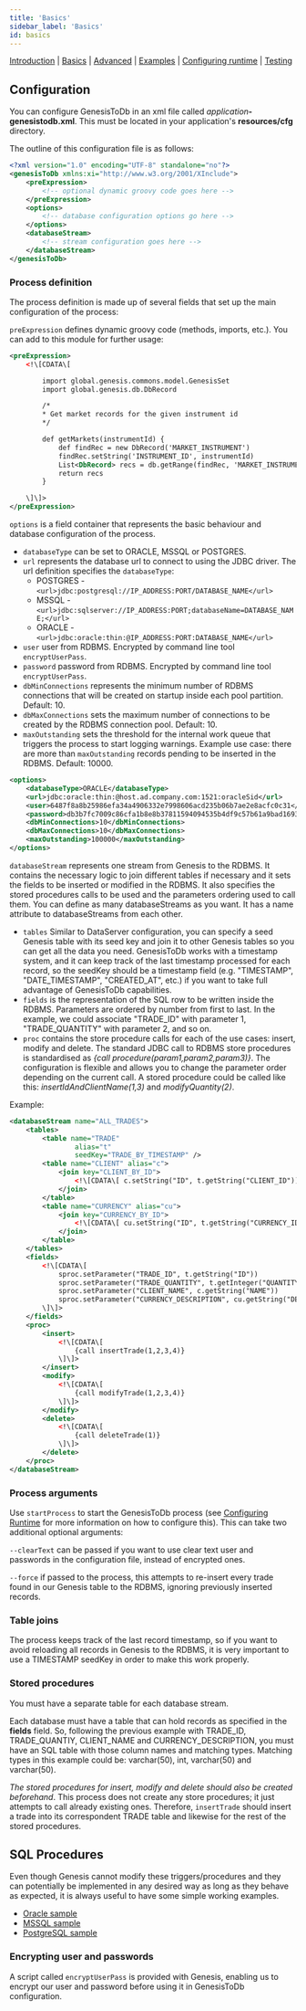 ```yaml
---
title: 'Basics'
sidebar_label: 'Basics'
id: basics
---
```


[Introduction](/server-modules/integration/database-streaming-out/introduction)  | [Basics](/server-modules/integration/database-streaming-out/basics) | [Advanced](/server-modules/integration/database-streaming-out/advanced) | [Examples](/server-modules/integration/database-streaming-out/examples) | [Configuring runtime](/server-modules/integration/database-streaming-out/configuring-runtime) | [Testing](/server-modules/integration/database-streaming-out/testing)

## Configuration

You can configure GenesisToDb in an xml file called _application_**-genesistodb.xml**. This must be located in your application's **resources/cfg** directory.

The outline of this configuration file is as follows:

```xml
<?xml version="1.0" encoding="UTF-8" standalone="no"?>
<genesisToDb xmlns:xi="http://www.w3.org/2001/XInclude">
    <preExpression>
        <!-- optional dynamic groovy code goes here -->
    </preExpression>
    <options>
        <!-- database configuration options go here -->
    </options>
    <databaseStream>
        <!-- stream configuration goes here -->
    </databaseStream>
</genesisToDb>
```

### Process definition

The process definition is made up of several fields that set up the main configuration of the process:

`preExpression` defines dynamic groovy code (methods, imports, etc.). You can add to this module for further usage:

```xml
<preExpression>
    <!\[CDATA\[

        import global.genesis.commons.model.GenesisSet
        import global.genesis.db.DbRecord

        /*
        * Get market records for the given instrument id
        */

        def getMarkets(instrumentId) {
            def findRec = new DbRecord('MARKET_INSTRUMENT')
            findRec.setString('INSTRUMENT_ID', instrumentId)
            List<DbRecord> recs = db.getRange(findRec, 'MARKET_INSTRUMENT_BY_INSTRUMENT_ID_MARKET_ID').get()
            return recs
        }

    \]\]>
</preExpression>
```

`options` is a field container that represents the basic behaviour and database configuration of the process.

* `databaseType` can be set to ORACLE, MSSQL or POSTGRES.
* `url` represents the database url to connect to using the JDBC driver. The url definition specifies the `databaseType`:
    * POSTGRES - `<url>jdbc:postgresql://IP_ADDRESS:PORT/DATABASE_NAME</url>`
    * MSSQL - `<url>jdbc:sqlserver://IP_ADDRESS:PORT;databaseName=DATABASE_NAME;</url>`
    * ORACLE - `<url>jdbc:oracle:thin:@IP_ADDRESS:PORT:DATABASE_NAME</url>`
* `user` user from RDBMS. Encrypted by command line tool `encryptUserPass`.
* `password` password from RDBMS. Encrypted by command line tool `encryptUserPass`.
* `dbMinConnections` represents the minimum number of RDBMS connections that will be created on startup inside each pool partition. Default: 10.
* `dbMaxConnections` sets the maximum number of connections to be created by the RDBMS connection pool. Default: 10.
* `maxOutstanding` sets the threshold for the internal work queue that triggers the process to start logging warnings. Example use case: there are more than `maxOutstanding` records pending to be inserted in the RDBMS. Default: 10000.

```xml
<options>
    <databaseType>ORACLE</databaseType>
    <url>jdbc:oracle:thin:@host.ad.company.com:1521:oracleSid</url>
    <user>6487f8a8b25986efa34a4906332e7998606acd235b06b7ae2e8acfc0c31</user>
    <password>db3b7fc7009c86cfa1b8e8b37811594094535b4df9c57b61a9bad169332e1f7c</password>
    <dbMinConnections>10</dbMinConnections>
    <dbMaxConnections>10</dbMaxConnections>
    <maxOutstanding>100000</maxOutstanding>
</options>
```

`databaseStream` represents one stream from Genesis to the RDBMS. It contains the necessary logic to join different tables if necessary and it sets the fields to be inserted or modified in the RDBMS. It also specifies the stored procedures calls to be used and the parameters ordering used to call them. You can define as many databaseStreams as you want. It has a name attribute to databaseStreams from each other.

* `tables` Similar to DataServer configuration, you can specify a seed Genesis table with its seed key and join it to other Genesis tables so you can get all the data you need. GenesisToDb works with a timestamp system, and it can keep track of the last timestamp processed for each record, so the seedKey should be a timestamp field (e.g. "TIMESTAMP", "DATE_TIMESTAMP", "CREATED_AT", etc.) if you want to take full advantage of GenesisToDb capabilities.
* `fields` is the representation of the SQL row to be written inside the RDBMS. Parameters are ordered by number from first to last. In the example, we could associate "TRADE_ID" with parameter 1, "TRADE_QUANTITY" with parameter 2, and so on.
* `proc` contains the store procedure calls for each of the use cases: insert, modify and delete. The standard JDBC call to RDBMS store procedures is standardised as _{call procedure(param1,param2,param3)}_. The configuration is flexible and allows you to change the parameter order depending on the current call. A stored procedure could be called like this: _insertIdAndClientName(1,3)_ and _modifyQuantity(2)_.

Example:

```xml
<databaseStream name="ALL_TRADES">
    <tables>
        <table name="TRADE"
                alias="t"
                seedKey="TRADE_BY_TIMESTAMP" />
        <table name="CLIENT" alias="c">
            <join key="CLIENT_BY_ID">
                <!\[CDATA\[ c.setString("ID", t.getString("CLIENT_ID")) \]\]>
            </join>
        </table>
        <table name="CURRENCY" alias="cu">
            <join key="CURRENCY_BY_ID">
                <!\[CDATA\[ cu.setString("ID", t.getString("CURRENCY_ID")) \]\]>
            </join>
        </table>
    </tables>
    <fields>
        <!\[CDATA\[
            sproc.setParameter("TRADE_ID", t.getString("ID"))
            sproc.setParameter("TRADE_QUANTITY", t.getInteger("QUANTITY"))
            sproc.setParameter("CLIENT_NAME", c.getString("NAME"))
            sproc.setParameter("CURRENCY_DESCRIPTION", cu.getString("DESCRIPTION"))
        \]\]>
    </fields>
    <proc>
        <insert>
            <!\[CDATA\[
                {call insertTrade(1,2,3,4)}
            \]\]>
        </insert>
        <modify>
            <!\[CDATA\[
                {call modifyTrade(1,2,3,4)}
            \]\]>
        </modify>
        <delete>
            <!\[CDATA\[
                {call deleteTrade(1)}
            \]\]>
        </delete>
    </proc>
</databaseStream>
```

### Process arguments

Use `startProcess` to start the GenesisToDb process (see [Configuring Runtime](/server-modules/integration/database-streaming-out/configuring-runtime/) for more information on how to configure this). This can take two additional optional arguments:

`--clearText` can be passed if you want to use clear text user and passwords in the configuration file, instead of encrypted ones.

`--force` if passed to the process, this  attempts to re-insert every trade found in our Genesis table to the RDBMS, ignoring previously inserted records.

### Table joins

The process keeps track of the last record timestamp, so if you want to avoid reloading all records in Genesis to the RDBMS, it is very important to use a TIMESTAMP seedKey in order to make this work properly.

### Stored procedures

You must have a separate table for each database stream.

Each database must have a table that can hold records as specified in the **fields** field. So, following the previous example with TRADE_ID, TRADE_QUANTIY, CLIENT_NAME and CURRENCY_DESCRIPTION, you must have an SQL table with those column names and matching types. Matching types in this example could be: varchar(50), int, varchar(50) and varchar(50).

_The stored procedures for insert, modify and delete should also be created beforehand_. This process does not create any store procedures; it just attempts to call already existing ones. Therefore, `insertTrade` should insert a trade into its correspondent TRADE table and likewise for the rest of the stored procedures.

## SQL Procedures

Even though Genesis cannot modify these triggers/procedures and they can potentially be implemented in any desired way as long as they behave as expected, it is always useful to have some simple working examples.

* [Oracle sample](/server-modules/integration/database-streaming-out/examples/#oracle-sample)
* [MSSQL sample](/server-modules/integration/database-streaming-out/examples/#mssql-sample)
* [PostgreSQL sample](/server-modules/integration/database-streaming-out/examples/#postgresql-sample)

### Encrypting user and passwords

A script called `encryptUserPass` is provided with Genesis, enabling us to encrypt our user and password before using it in GenesisToDb configuration.